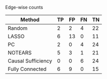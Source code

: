 Edge-wise counts

| Method             |   TP |   FP |   FN |   TN |
|--------------------|------|------|------|------|
| Random             |    2 |    2 |    4 |   22 |
| LASSO              |    6 |   13 |    0 |   11 |
| PC                 |    2 |    0 |    4 |   24 |
| NOTEARS            |    5 |    3 |    1 |   21 |
| Causal Sufficiency |    0 |    0 |    6 |   24 |
| Fully Connected    |    6 |    9 |    0 |   15 |
